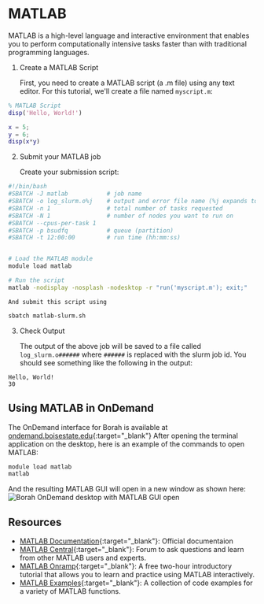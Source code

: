 # MATLAB

MATLAB is a high-level language and interactive environment that enables you to perform computationally intensive tasks faster than with traditional programming languages.

1. Create a MATLAB Script

    First, you need to create a MATLAB script (a .m file) using any text editor. For this tutorial, we'll create a file named `myscript.m`:
```matlab title="myscript.m"
% MATLAB Script
disp('Hello, World!')

x = 5;
y = 6;
disp(x*y)
```

2. Submit your MATLAB job

    Create your submission script:
```bash title="matlab-slurm.sh"
#!/bin/bash
#SBATCH -J matlab           # job name
#SBATCH -o log_slurm.o%j    # output and error file name (%j expands to jobID)
#SBATCH -n 1                # total number of tasks requested
#SBATCH -N 1                # number of nodes you want to run on
#SBATCH --cpus-per-task 1
#SBATCH -p bsudfq           # queue (partition)
#SBATCH -t 12:00:00         # run time (hh:mm:ss)


# Load the MATLAB module
module load matlab

# Run the script
matlab -nodisplay -nosplash -nodesktop -r "run('myscript.m'); exit;"
```

    And submit this script using
```bash
sbatch matlab-slurm.sh
```

3. Check Output

    The output of the above job will be saved to a file called `log_slurm.o######` where `######` is replaced with the slurm job id. You should see something like the following in the output:
```
Hello, World!
30
```

## Using MATLAB in OnDemand

The OnDemand interface for Borah is available at [ondemand.boisestate.edu](https://ondemand.boisestate.edu){:target="_blank"}
After opening the terminal application on the desktop, here is an example of the commands to open MATLAB:
```bash
module load matlab
matlab
```

And the resulting MATLAB GUI will open in a new window as shown here:
![Borah OnDemand desktop with MATLAB GUI open](../images/ood-desktop-matlab.png "Borah OnDemand desktop with MATLAB GUI open")

## Resources

- [MATLAB Documentation](https://www.mathworks.com/help/matlab/){:target="_blank"}: Official documentaion
- [MATLAB Central](https://www.mathworks.com/matlabcentral/){:target="_blank"}: Forum to ask questions and learn from other MATLAB users and experts.
- [MATLAB Onramp](https://www.mathworks.com/learn/tutorials/matlab-onramp.html){:target="_blank"}: A free two-hour introductory tutorial that allows you to learn and practice using MATLAB interactively.
- [MATLAB Examples](https://www.mathworks.com/examples/matlab){:target="_blank"}: A collection of code examples for a variety of MATLAB functions.
